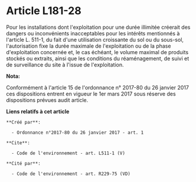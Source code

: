 # Article L181-28

Pour les installations dont l'exploitation pour une durée illimitée créerait des dangers ou inconvénients inacceptables pour
les intérêts mentionnés à l'article L. 511-1, du fait d'une utilisation croissante du sol ou du sous-sol, l'autorisation fixe
la durée maximale de l'exploitation ou de la phase d'exploitation concernée et, le cas échéant, le volume maximal de produits
stockés ou extraits, ainsi que les conditions du réaménagement, de suivi et de surveillance du site à l'issue de
l'exploitation.

**Nota:**

Conformément à l'article 15 de l'ordonnance n° 2017-80 du 26 janvier 2017 ces dispositions entrent en vigueur le 1er mars
2017 sous réserve des dispositions prévues audit article.

**Liens relatifs à cet article**

	**Créé par**:

	  - Ordonnance n°2017-80 du 26 janvier 2017 - art. 1

	**Cite**:

	  - Code de l'environnement - art. L511-1 (V)

	**Cité par**:

	  - Code de l'environnement - art. R229-75 (VD)
